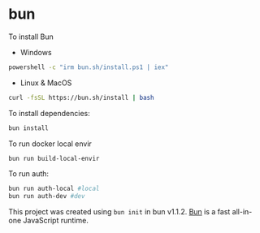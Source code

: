 # bun

To install Bun

* Windows

```bash
powershell -c "irm bun.sh/install.ps1 | iex"
```

* Linux & MacOS
  
```bash
curl -fsSL https://bun.sh/install | bash
```

To install dependencies:

```bash
bun install
```

To run docker local envir

```bash
bun run build-local-envir
```

To run auth:

```bash
bun run auth-local #local
bun run auth-dev #dev
```

This project was created using `bun init` in bun v1.1.2. [Bun](https://bun.sh) is a fast all-in-one JavaScript runtime.

